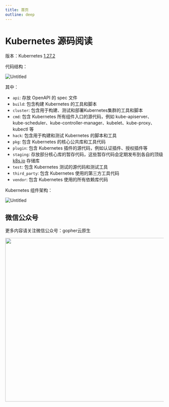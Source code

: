 ```yaml
---
title: 首页
outline: deep
---
```


# Kubernetes 源码阅读

版本：Kubernetes [1.27.2](https://git.k8s.io/kubernetes/CHANGELOG/CHANGELOG-1.27.md#v1272)

代码结构：

![Untitled](/index/Untitled.png)

其中：

- `api`: 存放 OpenAPI 的 spec 文件
- `build`: 包含构建 Kubernetes 的工具和脚本
- `cluster`: 包含用于构建、测试和部署Kubernetes集群的工具和脚本
- `cmd`: 包含 Kubernetes 所有组件入口的源代码，例如
  kube-apiserver、kube-scheduler、kube-controller-manager、kubelet、kube-proxy、kubectl 等
- `hack`: 包含用于构建和测试 Kubernetes 的脚本和工具
- `pkg`: 包含 Kubernetes 的核心公共库和工具代码
- `plugin`: 包含 Kubernetes 插件的源代码，例如认证插件、授权插件等
- `staging`: 存放部分核心库的暂存代码，这些暂存代码会定期发布到各自的顶级 [k8s.io](http://k8s.io/) 存储库
- `test`: 包含 Kubernetes 测试的源代码和测试工具
- `third_party`: 包含 Kubernetes 使用的第三方工具代码
- `vendor`: 包含 Kubernetes 使用的所有依赖库代码

Kubernetes 组件架构：

![Untitled](/index/Untitled%201.png)

## 微信公众号

更多内容请关注微信公众号：gopher云原生

<img src="https://github.com/user-attachments/assets/ea93572c-6c05-4751-bde7-35a58fe083f1" width="520px" />
